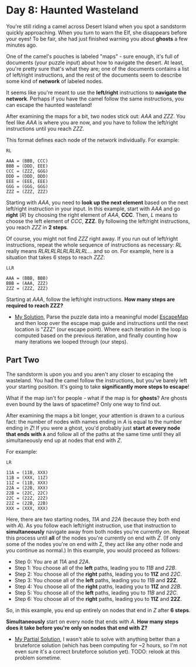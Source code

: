 Day 8: Haunted Wasteland
===

You're still riding a camel across Desert Island when you spot a sandstorm quickly approaching. When you turn to warn the Elf, she disappears before your eyes! To be fair, she had just finished warning you about **ghosts** a few minutes ago.

One of the camel's pouches is labeled "maps" - sure enough, it's full of documents (your puzzle input) about how to navigate the desert. At least, you're pretty sure that's what they are; one of the documents contains a list of left/right instructions, and the rest of the documents seem to describe some kind of **network** of labeled nodes.

It seems like you're meant to use the **left/right** instructions to **navigate the network**. Perhaps if you have the camel follow the same instructions, you can escape the haunted wasteland!

After examining the maps for a bit, two nodes stick out: *AAA* and *ZZZ*. You feel like *AAA* is where you are now, and you have to follow the left/right instructions until you reach *ZZZ*.

This format defines each node of the network individually. For example:
```
RL

AAA = (BBB, CCC)
BBB = (DDD, EEE)
CCC = (ZZZ, GGG)
DDD = (DDD, DDD)
EEE = (EEE, EEE)
GGG = (GGG, GGG)
ZZZ = (ZZZ, ZZZ)
```

Starting with *AAA*, you need to **look up the next element** based on the next left/right instruction in your input. In this example, start with *AAA* and go **right** (*R*) by choosing the right element of *AAA*, **CCC**. Then, *L* means to choose the left element of *CCC*, **ZZZ**. By following the left/right instructions, you reach *ZZZ* in **2 steps**.

Of course, you might not find *ZZZ* right away. If you run out of left/right instructions, repeat the whole sequence of instructions as necessary: *RL* really means *RLRLRLRLRLRLRLRL*... and so on. For example, here is a situation that takes 6 steps to reach *ZZZ*:
```
LLR

AAA = (BBB, BBB)
BBB = (AAA, ZZZ)
ZZZ = (ZZZ, ZZZ)
```

Starting at *AAA*, follow the left/right instructions. **How many steps are required to reach ZZZ?**
* [My Solution](https://github.com/antonio-hickey/advent-of-code/blob/210431c85cd2661bf0709f5f931b3eb788bde552/year-2023/day-8/src/main.rs#L23-L41), Parse the puzzle data into a meaningful model [EscapeMap](https://github.com/antonio-hickey/advent-of-code/blob/210431c85cd2661bf0709f5f931b3eb788bde552/year-2023/day-8/src/main.rs#L51-L93) and then loop over the escape map guide and instructions until the next location is "ZZZ" (our escape point). Where each iteration in the loop is computed based on the previous iteration, and finally counting how many iterations we looped through (our steps).

Part Two 
---

The sandstorm is upon you and you aren't any closer to escaping the wasteland. You had the camel follow the instructions, but you've barely left your starting position. It's going to take **significantly more steps to escape**!

What if the map isn't for people - what if the map is for **ghosts**? Are ghosts even bound by the laws of spacetime? Only one way to find out.

After examining the maps a bit longer, your attention is drawn to a curious fact: the number of nodes with names ending in *A* is equal to the number ending in *Z*! If you were a ghost, you'd probably just **start at every node that ends with `A`** and follow all of the paths at the same time until they all simultaneously end up at nodes that end with *Z*.

For example:
```
LR

11A = (11B, XXX)
11B = (XXX, 11Z)
11Z = (11B, XXX)
22A = (22B, XXX)
22B = (22C, 22C)
22C = (22Z, 22Z)
22Z = (22B, 22B)
XXX = (XXX, XXX)
```

Here, there are two starting nodes, *11A* and *22A* (because they both end with *A*). As you follow each left/right instruction, use that instruction to **simultaneously** navigate away from both nodes you're currently on. Repeat this process until **all** of the nodes you're currently on end with *Z*. (If only some of the nodes you're on end with Z, they act like any other node and you continue as normal.) In this example, you would proceed as follows:
* Step 0: You are at *11A* and *22A*.
* Step 1: You choose all of the **left** paths, leading you to *11B* and *22B*.
* Step 2: You choose all of the **right** paths, leading you to **11Z** and *22C*.
* Step 3: You choose all of the **left** paths, leading you to *11B* and **22Z**.
* Step 4: You choose all of the **right** paths, leading you to **11Z** and *22B*.
* Step 5: You choose all of the **left** paths, leading you to *11B* and *22C*.
* Step 6: You choose all of the **right** paths, leading you to **11Z** and **22Z**.

So, in this example, you end up entirely on nodes that end in *Z* after **6 steps**.

**Simultaneously** start on every node that ends with *A*. **How many steps does it take before you're only on nodes that end with Z?**
* [My Partial Solution](https://github.com/antonio-hickey/advent-of-code/blob/master/year-2023/day-8/src/main.rs#L44-L77), I wasn't able to solve with anything better than a bruteforce solution (which has been computing for ~2 hours, so I'm not even sure it's a correct bruteforce solution yet). TODO: relook at this problem sometime.

